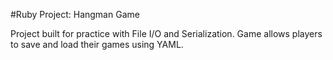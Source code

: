 #Ruby Project: Hangman Game



Project built for practice with File I/O and Serialization.
Game allows players to save and load their games using YAML.
